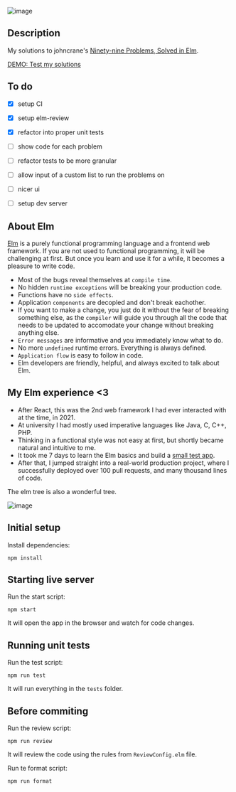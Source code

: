 ![image](https://github.com/robertlisaru/elm-exercises/assets/40792547/9a2e1778-1e23-4ac0-8689-c0470aad64b8)

## Description
My solutions to johncrane's [Ninety-nine Problems, Solved in Elm](https://johncrane.gitbooks.io/ninety-nine-elm-problems/content/).

[DEMO: Test my solutions](https://robertlisaru.github.io/ninety-nine-elm-problems/)

## To do
- [x] setup CI
- [x] setup elm-review
- [x] refactor into proper unit tests
- [ ] show code for each problem
- [ ] refactor tests to be more granular
- [ ] allow input of a custom list to run the problems on
- [ ] nicer ui
- [ ] setup dev server



## About Elm
[Elm](https://elm-lang.org/) is a purely functional programming language and a frontend web framework. If you are not used to functional programming, it will be challenging at first. But once you learn and use it for a while, it becomes a pleasure to write code. 
- Most of the bugs reveal themselves at `compile time`.
- No hidden `runtime exceptions` will be breaking your production code.
- Functions have no `side effects`.
- Application `components` are decopled and don't break eachother.
- If you want to make a change, you just do it without the fear of breaking something else, as the `compiler` will guide you through all the code that needs to be updated to accomodate your change without breaking anything else.
- `Error messages` are informative and you immediately know what to do.
- No more `undefined` runtime errors. Everything is always defined.
- `Application flow` is easy to follow in code.
- Elm developers are friendly, helpful, and always excited to talk about Elm.

## My Elm experience <3
- After React, this was the 2nd web framework I had ever interacted with at the time, in 2021.
- At university I had mostly used imperative languages like Java, C, C++, PHP.
- Thinking in a functional style was not easy at first, but shortly became natural and intuitive to me.
- It took me 7 days to learn the Elm basics and build a [small test app](https://github.com/robertlisaru/elm-todos-app).
- After that, I jumped straight into a real-world production project, where I successfully deployed over 100 pull requests, and many thousand lines of code.

The elm tree is also a wonderful tree.

![image](https://github.com/robertlisaru/elm-exercises/assets/40792547/34d16f6f-3f13-4c66-b845-8a57cf5d4fd8)

## Initial setup
Install dependencies:
```shell
npm install
```

## Starting live server
Run the start script:

```shell
npm start
```
It will open the app in the browser and watch for code changes.

## Running unit tests
Run the test script:
```shell
npm run test
```
It will run everything in the `tests` folder.

## Before commiting
Run the review script:
```shell
npm run review
```
It will review the code using the rules from `ReviewConfig.elm` file.

Run te format script:
```shell
npm run format
```
